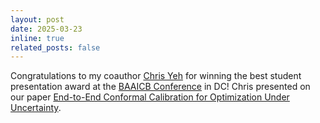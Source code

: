 ```yaml
---
layout: post
date: 2025-03-23
inline: true
related_posts: false
---
```


Congratulations to my coauthor [Chris Yeh](https://chrisyeh96.github.io/) for winning the best student presentation award at the [BAAICB Conference](https://www.linkedin.com/posts/ali-eshragh_jhu-johnshopkinscarey-informs-activity-7309868680140533762-Zwoe?utm_source=share&utm_medium=member_desktop&rcm=ACoAACDScuMB2-g9Xg9It8EbtHr9JeavOc0BDQM) in DC! Chris presented on our paper [End-to-End Conformal Calibration for Optimization Under Uncertainty](https://arxiv.org/abs/2409.20534).
